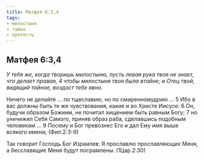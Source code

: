 ```yaml
---
title: Матфея 6:3,4
tags: 
- милостыня
- тайно
- кротость
---
```


## Матфея 6:3,4

*У тебя же, когда творишь милостыню, пусть левая рука твоя не знает, что делает правая, 4 чтобы милостыня твоя была втайне; и Отец твой, видящий тайное, воздаст тебе явно.*

Ничего не делайте … по тщеславию, но по смиренномудрию … 5 Ибо в вас должны быть те же чувствования, какие и во Христе Иисусе: 6 Он, будучи образом Божиим, не почитал хищением быть равным Богу; 7 но уничижил Себя Самого, приняв образ раба, сделавшись подобным человекам … 9 Посему и Бог превознес Его и дал Ему имя выше всякого имени, (Фил.2:3-9)

Так говорит Господь Бог Израилев: Я прославлю прославляющих Меня, а бесславящие Меня будут посрамлены. (1Цар.2:30)